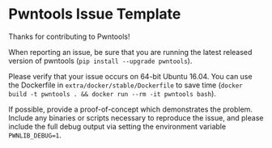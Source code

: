 # Pwntools Issue Template

Thanks for contributing to Pwntools!

When reporting an issue, be sure that you are running the latest released version of pwntools (`pip install --upgrade pwntools`).

Please verify that your issue occurs on 64-bit Ubuntu 16.04.  You can use the Dockerfile in `extra/docker/stable/Dockerfile` to save time (`docker build -t pwntools . && docker run --rm -it pwntools bash`).

If possible, provide a proof-of-concept which demonstrates the problem.  Include any binaries or scripts necessary to reproduce the issue, and please include the full debug output via setting the environment variable `PWNLIB_DEBUG=1`.
